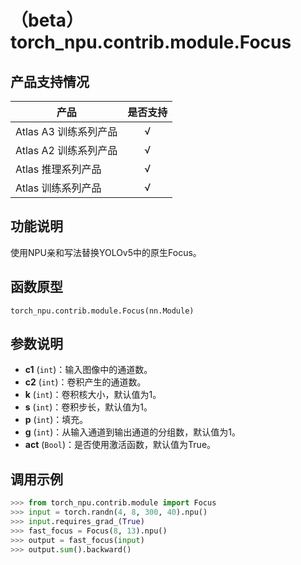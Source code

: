 # （beta）torch_npu.contrib.module.Focus

## 产品支持情况

| 产品                                                         | 是否支持 |
| ------------------------------------------------------------ | :------: |
|<term>Atlas A3 训练系列产品</term>            |    √     |
|<term>Atlas A2 训练系列产品</term>  | √   |
|<term>Atlas 推理系列产品</term>                                       |    √     |
|<term>Atlas 训练系列产品</term>                                       |    √     |

## 功能说明

使用NPU亲和写法替换YOLOv5中的原生Focus。

## 函数原型

```
torch_npu.contrib.module.Focus(nn.Module)
```


## 参数说明

- **c1** (`int`)：输入图像中的通道数。
- **c2** (`int`)：卷积产生的通道数。
- **k** (`int`)：卷积核大小，默认值为1。
- **s** (`int`)：卷积步长，默认值为1。
- **p** (`int`)：填充。
- **g** (`int`)：从输入通道到输出通道的分组数，默认值为1。
- **act** (`Bool`)：是否使用激活函数，默认值为True。


## 调用示例

```python
>>> from torch_npu.contrib.module import Focus
>>> input = torch.randn(4, 8, 300, 40).npu()
>>> input.requires_grad_(True)
>>> fast_focus = Focus(8, 13).npu()
>>> output = fast_focus(input)
>>> output.sum().backward()
```

